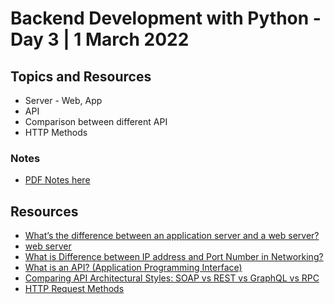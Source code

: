 # Backend Development with Python - Day 3 | 1 March 2022

## Topics and Resources
* Server - Web, App
* API 
* Comparison between different API
* HTTP Methods

### Notes
* [PDF Notes here]()

## Resources
* [What’s the difference between an application server and a web server?](https://www.servermania.com/kb/articles/app-server-vs-web-server/)
* [web server](https://whatis.techtarget.com/definition/Web-server)
* [What is Difference between IP address and Port Number in Networking?](https://stackoverflow.com/questions/37496411/what-is-difference-between-ip-address-and-port-number-in-networking)
* [What is an API? (Application Programming Interface)](https://www.mulesoft.com/resources/api/what-is-an-api#:~:text=API%20is%20the%20acronym%20for,you're%20using%20an%20API)
* [Comparing API Architectural Styles: SOAP vs REST vs GraphQL vs RPC](https://www.altexsoft.com/blog/soap-vs-rest-vs-graphql-vs-rpc/)
* [HTTP Request Methods](https://www.w3schools.com/tags/ref_httpmethods.asp)
